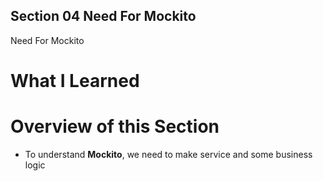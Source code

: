 
## Section 04 Need For Mockito

Need For Mockito

# What I Learned

# Overview of this Section

- To understand **Mockito**, we need to make service and some business logic
